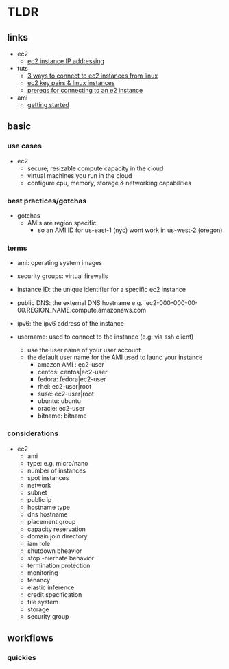 # TLDR

## links

- ec2
  - [ec2 instance IP addressing](https://docs.aws.amazon.com/AWSEC2/latest/UserGuide/using-instance-addressing.html)
- tuts
  - [3 ways to connect to ec2 instances from linux](https://docs.aws.amazon.com/AWSEC2/latest/UserGuide/AccessingInstances.html)
  - [ec2 key pairs & linux instances](https://docs.aws.amazon.com/AWSEC2/latest/UserGuide/ec2-key-pairs.html)
  - [prereqs for connecting to an e2 instance](https://docs.aws.amazon.com/AWSEC2/latest/UserGuide/connection-prereqs.html)
- ami
  - [getting started](https://docs.aws.amazon.com/AWSEC2/latest/UserGuide/finding-an-ami.html#finding-quick-start-ami)

## basic

### use cases

- ec2
  - secure; resizable compute capacity in the cloud
  - virtual machines you run in the cloud
  - configure cpu, memory, storage & networking capabilities

### best practices/gotchas

- gotchas
  - AMIs are region specific
    - so an AMI ID for us-east-1 (nyc) wont work in us-west-2 (oregon)

### terms

- ami: operating system images
- security groups: virtual firewalls

- instance ID: the unique identifier for a specific ec2 instance
- public DNS: the external DNS hostname e.g. `ec2-000-000-00-00.REGION_NAME.compute.amazonaws.com
- ipv6: the ipv6 address of the instance
- username: used to connect to the instance (e.g. via ssh client)
  - use the user name of your user account
  - the default user name for the AMI used to launc your instance
    - amazon AMI : ec2-user
    - centos: centos|ec2-user
    - fedora: fedora|ec2-user
    - rhel: ec2-user|root
    - suse: ec2-user|root
    - ubuntu: ubuntu
    - oracle: ec2-user
    - bitname: bitname

### considerations

- ec2
  - ami
  - type: e.g. micro/nano
  - number of instances
  - spot instances
  - network
  - subnet
  - public ip
  - hostname type
  - dns hostname
  - placement group
  - capacity reservation
  - domain join directory
  - iam role
  - shutdown bheavior
  - stop -hiernate behavior
  - termination protection
  - monitoring
  - tenancy
  - elastic inference
  - credit specification
  - file system
  - storage
  - security group

## workflows

### quickies

```sh


```
